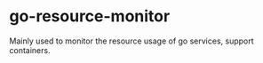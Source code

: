 # go-resource-monitor
Mainly used to monitor the resource usage of go services, support containers.
